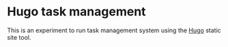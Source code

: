 # Hugo task management

This is an experiment to run task management system using the [Hugo](https://gohugo.io/) static site tool.
